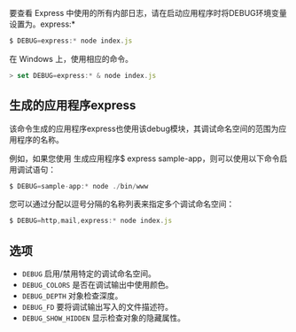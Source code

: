
要查看 Express 中使用的所有内部日志，请在启动应用程序时将DEBUG环境变量 设置为。express:*

```js
$ DEBUG=express:* node index.js
```

在 Windows 上，使用相应的命令。

```js
> set DEBUG=express:* & node index.js
```

## 生成的应用程序express

该命令生成的应用程序express也使用该debug模块，其调试命名空间的范围为应用程序的名称。

例如，如果您使用 生成应用程序$ express sample-app，则可以使用以下命令启用调试语句：

```js
$ DEBUG=sample-app:* node ./bin/www
```

您可以通过分配以逗号分隔的名称列表来指定多个调试命名空间：

```js
$ DEBUG=http,mail,express:* node index.js
```

## 选项

- `DEBUG`	启用/禁用特定的调试命名空间。
- `DEBUG_COLORS`	是否在调试输出中使用颜色。
- `DEBUG_DEPTH`	对象检查深度。
- `DEBUG_FD`	要将调试输出写入的文件描述符。
- `DEBUG_SHOW_HIDDEN`	显示检查对象的隐藏属性。

